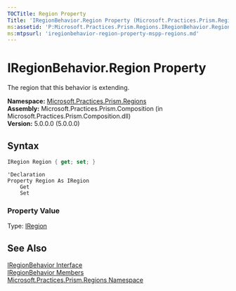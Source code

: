 ```yaml
---
TOCTitle: Region Property
Title: 'IRegionBehavior.Region Property (Microsoft.Practices.Prism.Regions)'
ms:assetid: 'P:Microsoft.Practices.Prism.Regions.IRegionBehavior.Region'
ms:mtpsurl: 'iregionbehavior-region-property-mspp-regions.md'
---
```


# IRegionBehavior.Region Property

The region that this behavior is extending.

**Namespace:** [Microsoft.Practices.Prism.Regions](/patterns-practices/reference/mspp-regions-namespace)  
**Assembly:** Microsoft.Practices.Prism.Composition (in Microsoft.Practices.Prism.Composition.dll)  
**Version:** 5.0.0.0 (5.0.0.0)

## Syntax

```C#
IRegion Region { get; set; }
```

```VB
'Declaration
Property Region As IRegion
	Get
	Set
```

### Property Value

Type: [IRegion](/patterns-practices/reference/iregion-interface-mspp-regions)

## See Also

[IRegionBehavior Interface](/patterns-practices/reference/iregionbehavior-interface-mspp-regions)  
[IRegionBehavior Members](/patterns-practices/reference/iregionbehavior-members-mspp-regions)  
[Microsoft.Practices.Prism.Regions Namespace](/patterns-practices/reference/mspp-regions-namespace)  
